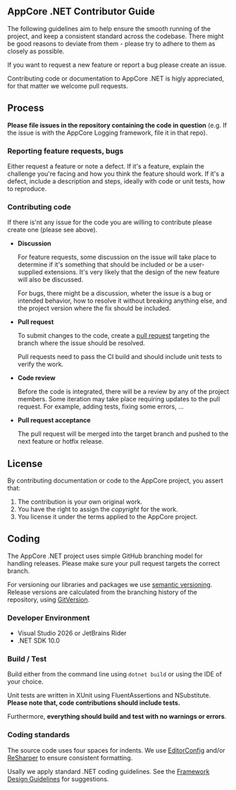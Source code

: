 AppCore .NET Contributor Guide
------------------------------

The following guidelines aim to help ensure the smooth running of the project, and keep a
consistent standard across the codebase. There might be good reasons to deviate from them -
please try to adhere to them as closely as possible.

If you want to request a new feature or report a bug please create an issue.

Contributing code or documentation to AppCore .NET is higly appreciated, for that matter we
welcome pull requests.

## Process

**Please file issues in the repository containing the code in question** (e.g. If the issue is
with the AppCore Logging framework, file it in that repo).

### Reporting feature requests, bugs

Either request a feature or note a defect. If it's a feature, explain the challenge you're
facing and how you think the feature should work. If it's a defect, include a description
and steps, ideally with code or unit tests, how to reproduce.

### Contributing code

If there is'nt any issue for the code you are willing to contribute please create one
(please see above).

- **Discussion**

  For feature requests, some discussion on the issue will take place to determine
  if it's something that should be included or be a user-supplied extensions. It's very
  likely that the design of the new feature will also be discussed.

  For bugs, there might be a discussion, wheter the issue is a bug or intended behavior, how
  to resolve it without breaking anything else, and the project version where the fix should
  be included.

- **Pull request**

  To submit changes to the code, create a [pull request](https://help.github.com/articles/using-pull-requests/)
  targeting the branch where the issue should be resolved.

  Pull requests need to pass the CI build and should include unit tests to verify the work.

- **Code review**

  Before the code is integrated, there will be a review by any of the project members. Some iteration may
  take place requiring updates to the pull request. For example, adding tests, fixing some errors, ...

- **Pull request acceptance**

  The pull request will be merged into the target branch and pushed to the next feature or hotfix release.

## License

By contributing documentation or code to the AppCore project, you assert that:

1. The contribution is your own original work.
2. You have the right to assign the *copyright* for the work.
3. You license it under the terms applied to the AppCore project.

## Coding

The AppCore .NET project uses simple GitHub branching model for handling releases.
Please make sure your pull request targets the correct branch.

For versioning our libraries and packages we use [semantic versioning](https://semver.org/). Release versions
are calculated from the branching history of the repository, using [GitVersion](https://gitversion.net/).

### Developer Environment

- Visual Studio 2026 or JetBrains Rider
- .NET SDK 10.0

### Build / Test

Build either from the command line using `dotnet build` or using the IDE of your choice.

Unit tests are written in XUnit using FluentAssertions and NSubstitute. **Please note that, code contributions should include tests.**

Furthermore, **everything should build and test with no warnings or errors**.

### Coding standards

The source code uses four spaces for indents. We use [EditorConfig](https://editorconfig.org/) and/or [ReSharper](https://www.jetbrains.com/resharper/)
to ensure consistent formatting.

Usally we apply standard .NET coding guidelines. See the [Framework Design Guidelines](https://msdn.microsoft.com/en-us/library/ms229042.aspx) for suggestions.
